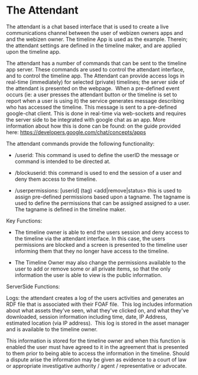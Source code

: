 # The Attendant

The attendant is a chat based interface that is used to create a live communications channel between the user of webizen owners apps and and the webizen owner.  The  timeline App is used as the example.  Therein; the attendant settings are defined in the timeline maker, and are applied upon the timeline app.

The attendant has a number of commands that can be sent to the timeline app server. These commands are used to control the attendant interface, and to control the timeline app. The Attendant can provide access logs in real-time (immediately) for selected (private) timelines; the server side of the attendant is presented on the webpage.  When a pre-defined event occurs (ie: a user presses the attendant button or the timeline is set to report when a user is using it) the service generates message describing who has accessed the timeline. This message is sent to a pre-defined google-chat client. This is done in real-time via web-sockets and requires the server side to be integrated with google chat as an app. More information about how this is done can be found: on the guide provided here: https://developers.google.com/chat/concepts/apps

The attendant commands provide the following functionality:

- /userid: This command is used to define the userID the message or command is intended to be directed at.

- /blockuserid: this command is used to end the session of a user and deny them access to the timeline.

- /userpermissions: [userid] (tag) <add|remove|status> this is used to assign pre-defined permissions based upon a tagname. The tagname is used to define the permissions that can be assigned assigned to a user. The tagname is defined in the timeline maker.

Key Functions:

- The timeline owner is able to end the users session and deny access to the timeline via the attendant interface. In this case, the users permissions are blocked and a screen is presented to the timeline user informing them that they no longer have access to the timeline.

- The Timeline Owner may also change the permissions available to the user to add or remove some or all private items, so that the only information the user is able to view is the public information.

ServerSide Functions:

Logs: the attendant creates a log of the users activities and generates an RDF file that is associated with their FOAF file.  This log includes information about what assets they've seen, what they've clicked on, and what they've downloaded, session information including time, date, IP Address, estimated location (via IP address).  This log is stored in the asset manager and is available to the timeline owner.

This information is stored for the timeline owner and when this function is enabled the user must have agreed to it in the agreement that is presented to them prior to being able to access the information in the timeline. Should a dispute arise the information may be given as evidence to a court of law or appropriate investigative authority / agent / representative or advocate.